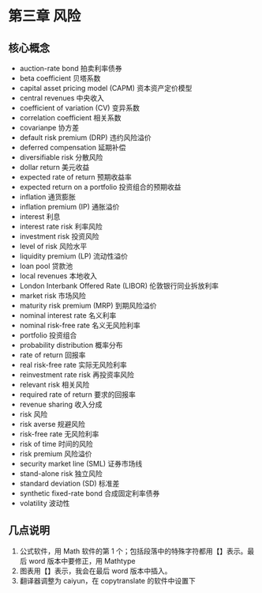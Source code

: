 # 第三章 风险

## 核心概念

* auction-rate bond 拍卖利率债券
* beta coefficient 贝塔系数
* capital asset pricing model (CAPM) 资本资产定价模型
* central revenues 中央收入
* coefficient of variation (CV) 变异系数
* correlation coefficient 相关系数
* covarianpe 协方差
* default risk premium (DRP) 违约风险溢价
* deferred compensation 延期补偿
* diversifiable risk 分散风险
* dollar return 美元收益
* expected rate of return 预期收益率
* expected return on a portfolio 投资组合的预期收益
* inflation 通货膨胀
* inflation premium (IP) 通胀溢价
* interest 利息
* interest rate risk 利率风险
* investment risk 投资风险
* level of risk 风险水平
* liquidity premium (LP) 流动性溢价
* loan pool 贷款池
* local revenues 本地收入
* London Interbank Offered Rate (LIBOR) 伦敦银行同业拆放利率
* market risk 市场风险
* maturity risk premium (MRP) 到期风险溢价
* nominal interest rate 名义利率
* nominal risk-free rate 名义无风险利率
* portfolio 投资组合
* probability distribution 概率分布
* rate of return 回报率
* real risk-free rate 实际无风险利率
* reinvestment rate risk 再投资率风险
* relevant risk 相关风险
* required rate of return 要求的回报率
* revenue sharing 收入分成
* risk 风险
* risk averse 规避风险
* risk-free rate 无风险利率
* risk of time 时间的风险
* risk premium 风险溢价
* security market line (SML) 证券市场线
* stand-alone risk 独立风险
* standard deviation (SD) 标准差
* synthetic fixed-rate bond 合成固定利率债券
* volatility 波动性

## 几点说明

1. 公式软件，用 Math 软件的第 1 个；包括段落中的特殊字符都用【】表示。最后 word 版本中要修正，用 Mathtype
2. 图表用【】表示，我会在最后 word 版本中插入。
3. 翻译器调整为 caiyun，在 copytranslate 的软件中设置下

